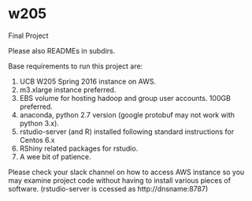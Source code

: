 # w205
Final Project

Please also READMEs in subdirs. 

Base requirements to run this project are:

1. UCB W205 Spring 2016 instance on AWS.
2. m3.xlarge instance preferred.
3. EBS volume for hosting hadoop and group user accounts. 100GB 
   preferred.
4. anaconda, python 2.7 version (google protobuf may not work
   with python 3.x).
5. rstudio-server (and R) installed following standard instructions
   for Centos 6.x
6. RShiny related packages for rstudio.
7. A wee bit of patience. 

Please check your slack channel on how to access AWS instance
so you may examine project code without having to install various pieces of
software. (rstudio-server is ccessed as http://dnsname:8787)

